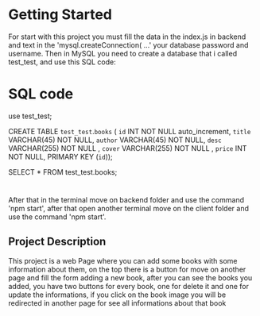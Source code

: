 # Getting Started 

For start with this project you must fill the data in the index.js in backend and text 
in the 'mysql.createConnection( ...' your database password and username. Then in MySQL you need to create a database that i called test_test, and use this SQL code:

# SQL code

use test_test;

CREATE TABLE `test_test`.`books` (
  `id` INT NOT NULL auto_increment,
  `title` VARCHAR(45) NOT NULL,
  `author` VARCHAR(45) NOT NULL,
  `desc` VARCHAR(255) NOT NULL ,
  `cover` VARCHAR(255) NOT NULL ,
  `price` INT NOT NULL,
  PRIMARY KEY (`id`));

  SELECT * FROM test_test.books;

#

After that in the terminal move on backend folder and use the command 'npm start', after that open another terminal move on the client folder and use the command 'npm start'.


## Project Description

This project is a web Page where you can add some books with some information about them, on the top there is a button for move on another page and fill the form adding a new book, after you can see the books you added, you have two buttons for every book, one for delete it and one for update the informations, if you click on the book image you will be redirected in another page for see all informations about that book









